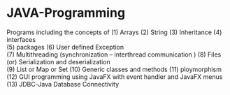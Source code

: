 # JAVA-Programming

Programs including the concepts of 
(1) Arrays 
(2) String 
(3) Inheritance 
(4)  interfaces  
(5) packages 
(6) User defined Exception   
(7) Multithreading (synchronization – interthread communication ) 
(8) Files (or) Serialization and deserialization  
(9) List or  Map or Set 
(10) Generic classes and methods 
(11) ploymorphism 
(12) GUI programming using JavaFX with event handler and JavaFX menus 
(13) JDBC-Java Database Connectivity
